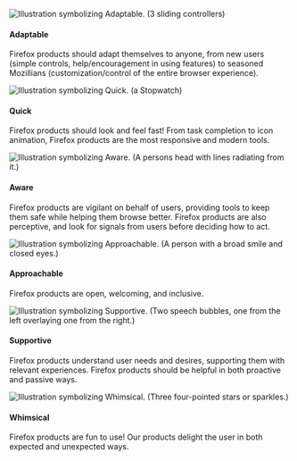 <div class="grid-2">
<div markdown="1">

  ![Illustration symbolizing Adaptable. (3 sliding controllers)](../images/introduction/Adaptable.svg)

#### Adaptable

  Firefox products should adapt themselves to anyone, from new users (simple controls, help/encouragement in using features) to seasoned Mozillians (customization/control of the entire browser experience).

</div>

<div markdown="1">

  ![Illustration symbolizing Quick. (a Stopwatch)](../images/introduction/Quick.svg)

#### Quick

  Firefox products should look and feel fast! From task completion to icon animation, Firefox products are the most responsive and modern tools.

</div>

<div markdown="1">

  ![Illustration symbolizing Aware. (A persons head with lines radiating from it.)](../images/introduction/Aware.svg)

#### Aware

  Firefox products are vigilant on behalf of users, providing tools to keep them safe while helping them browse better. Firefox products are also perceptive, and look for signals from users before deciding how to act.

</div>

<div markdown="1">

  ![Illustration symbolizing Approachable. (A person with a broad smile and closed eyes.)](../images/introduction/Approachable.svg)

#### Approachable

  Firefox products are open, welcoming, and inclusive.

</div>

<div markdown="1">

  ![Illustration symbolizing Supportive. (Two speech bubbles, one from the left overlaying one from the right.)](../images/introduction/Supportive.svg)

#### Supportive

  Firefox products understand user needs and desires, supporting them with relevant experiences. Firefox products should be helpful in both proactive and passive ways.

</div>

<div markdown="1">

  ![Illustration symbolizing Whimsical. (Three four-pointed stars or sparkles.)](../images/introduction/Whimsical.svg)

#### Whimsical

  Firefox products are fun to use! Our products delight the user in both expected and unexpected ways.

</div>
</div>
